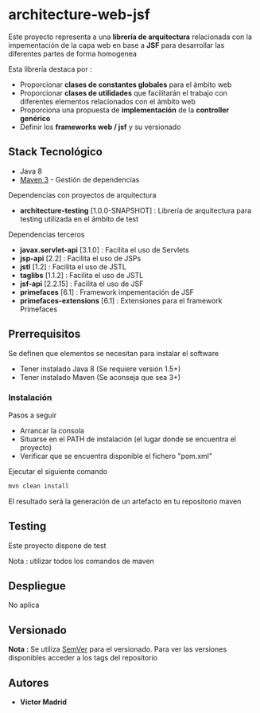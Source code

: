 # architecture-web-jsf

Este proyecto representa a una **librería de arquitectura** relacionada con la impementación de la capa web en base a **JSF** para desarrollar las diferentes partes de forma homogenea

Esta librería destaca por :

* Proporcionar **clases de constantes globales** para el ámbito web
* Proporcionar **clases de utilidades** que facilitarán el trabajo con diferentes elementos relacionados con el ámbito web
* Proporciona una propuesta de **implementación** de la **controller genérico**
* Definir los **frameworks web / jsf** y su versionado


## Stack Tecnológico

* Java 8
* [Maven 3](https://maven.apache.org/) - Gestión de dependencias

Dependencias con proyectos de arquitectura

* **architecture-testing** [1.0.0-SNAPSHOT] : Librería de arquitectura para testing utilizada en el ámbito de test

Dependencias terceros

* **javax.servlet-api** [3.1.0] : Facilita el uso de Servlets
* **jsp-api** [2.2] : Facilita el uso de JSPs
* **jstl** [1.2] : Facilita el uso de JSTL
* **taglibs** [1.1.2] : Facilita el uso de JSTL
* **jsf-api** [2.2.15] : Facilita el uso de JSF
* **primefaces** [6.1] : Framework impementación de JSF
* **primefaces-extensions** [6.1] : Extensiones para el framework Primefaces


## Prerrequisitos

Se definen que elementos se necesitan para instalar el software

* Tener instalado Java 8 (Se requiere versión 1.5+)
* Tener instalado Maven (Se aconseja que sea 3+)


### Instalación

Pasos a seguir 

* Arrancar la consola
* Situarse en el PATH de instalación (el lugar donde se encuentra el proyecto)
* Verificar que se encuentra disponible el fichero "pom.xml"

Ejecutar el siguiente comando

```bash
mvn clean install
```

El resultado será la generación de un artefacto en tu repositorio maven


## Testing

Este proyecto dispone de test

Nota : utilizar todos los comandos de maven


## Despliegue

No aplica


## Versionado

**Nota :** Se utiliza [SemVer](http://semver.org/) para el versionado. 
Para ver las versiones disponibles acceder a los tags del repositorio

## Autores

* **Víctor Madrid**
